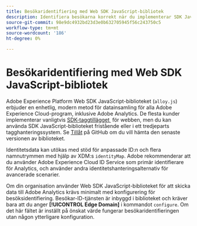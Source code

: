 ```yaml
---
title: Besökaridentifiering med Web SDK JavaScript-bibliotek
description: Identifiera besökarna korrekt när du implementerar SDK JavaScript-biblioteket.
source-git-commit: 98e9dc4932bd23d3e0b632705945f56c243750c5
workflow-type: tm+mt
source-wordcount: '186'
ht-degree: 0%

---
```


# Besökaridentifiering med Web SDK JavaScript-bibliotek

Adobe Experience Platform Web SDK JavaScript-biblioteket (`alloy.js`) erbjuder en enhetlig, modern metod för datainsamling för alla Adobe Experience Cloud-program, inklusive Adobe Analytics. De flesta kunder implementerar vanligtvis [SDK-taggtillägget &#x200B;](web-sdk-extension.md) för webben, men du kan använda SDK JavaScript-biblioteket fristående eller i ett tredjeparts tagghanteringssystem. Se [Tillåt](https://github.com/adobe/alloy) på GitHub om du vill hämta den senaste versionen av biblioteket.

Identitetsdata kan utökas med stöd för anpassade ID:n och flera namnutrymmen med hjälp av XDM:s `identityMap`. Adobe rekommenderar att du använder Adobe Experience Cloud ID Service som primär identifierare för Analytics, och använder andra identitetshanteringsalternativ för avancerade scenarier.

Om din organisation använder Web SDK JavaScript-biblioteket för att skicka data till Adobe Analytics krävs minimalt med konfigurering för besöksidentifiering. Besökar-ID-tjänsten är inbyggd i biblioteket och kräver bara att du anger **[!UICONTROL Edge Domain]** i kommandot `configure`. Om det här fältet är inställt på önskat värde fungerar besökaridentifieringen utan någon ytterligare konfiguration.
